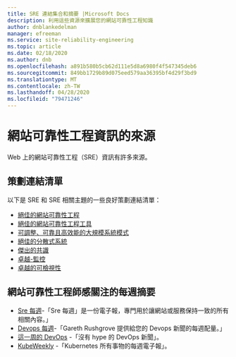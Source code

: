 ```yaml
---
title: SRE 連結集合和摘要 |Microsoft Docs
description: 利用這些資源來擴展您的網站可靠性工程知識
author: dnblankedelman
manager: efreeman
ms.service: site-reliability-engineering
ms.topic: article
ms.date: 02/18/2020
ms.author: dnb
ms.openlocfilehash: a891b580b5cb62d111e5d8a6980f4f547345deb6
ms.sourcegitcommit: 849bb1729b89d075eed579aa36395bf4d29f3bd9
ms.translationtype: MT
ms.contentlocale: zh-TW
ms.lasthandoff: 04/28/2020
ms.locfileid: "79471246"
---
```

# <a name="sources-for-site-reliability-engineering-information"></a>網站可靠性工程資訊的來源

Web 上的網站可靠性工程（SRE）資訊有許多來源。

## <a name="curated-link-lists"></a>策劃連結清單

以下是 SRE 和 SRE 相關主題的一些良好策劃連結清單：

* [絕佳的網站可靠性工程](https://github.com/dastergon/awesome-sre)
* [絕佳的網站可靠性工程工具](https://github.com/SquadcastHub/awesome-sre-tools)
* [可調整、可靠且高效能的大規模系統模式](http://awesome-scalability.com)
* [絕佳的分散式系統](https://github.com/theanalyst/awesome-distributed-systems)
* [傑出的共識](https://github.com/dgryski/awesome-consensus)
* [卓越-監控](https://github.com/crazy-canux/awesome-monitoring)
* [卓越的可檢視性](https://github.com/adriannovegil/awesome-observability)

## <a name="weekly-digests-of-interest-to-site-reliability-engineers"></a>網站可靠性工程師感關注的每週摘要

* [Sre 每週](https://sreweekly.com)-「Sre 每週」是一份電子報，專門用於讓網站或服務保持一致的所有相關內容。」
* [Devops 每週](https://www.devopsweekly.com)-「Gareth Rushgrove 提供給您的 Devops 新聞的每週配量。」
* [這一周的 DevOps](https://thisweekindevops.com) -「沒有 hype 的 DevOps 新聞」。
* [KubeWeekly](https://kubeweekly.io) -「Kubernetes 所有事物的每週電子報」。
